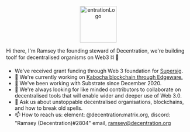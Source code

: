 <center><img src="https://user-images.githubusercontent.com/45230082/142871333-a25292f4-1db4-428f-b1c3-5e493520baed.png" alt="entrationLogo" width="100"/></center>

Hi there, I'm Ramsey the founding steward of Decentration, we're building toolf for decentralised organisms on Web3 ⛓ 👋

- We've received grant funding through Web 3 foundation for [Supersig](https://github.com/kabocha-network/pallet_supersig).
- 🔭 We're currently working on [Kabocha blockchain through Edgeware.](https://github.com/Kabocha-Network/) 
- 🌱 We've been working with Substrate since December 2020.
- 👯 We're always looking for like minded contributors to collaborate on decentralised tools that will enable wider and deeper use of Web 3.0.
- 💬 Ask us about unstoppable decentralised organisations, blockchains, and how to break old spells. 
- 📫 How to reach us: element: @decentration:matrix.org, discord: "Ramsey (Decentration)#2804" email, ramsey@decentration.org
